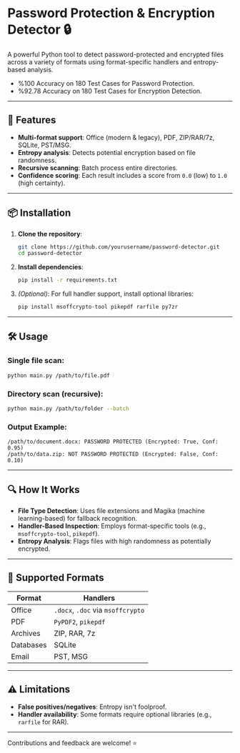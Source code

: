 # Password Protection & Encryption Detector 🔒

A powerful Python tool to detect password-protected and encrypted files across a variety of formats using format-specific handlers and entropy-based analysis.
- %100 Accuracy on 180 Test Cases for Password Protection.
- %92.78 Accuracy on 180 Test Cases for Encryption Detection.

---

## 🚀 Features

- **Multi-format support**: Office (modern & legacy), PDF, ZIP/RAR/7z, SQLite, PST/MSG.
- **Entropy analysis**: Detects potential encryption based on file randomness.
- **Recursive scanning**: Batch process entire directories.
- **Confidence scoring**: Each result includes a score from `0.0` (low) to `1.0` (high certainty).

---

## 📦 Installation

1. **Clone the repository**:

   ```bash
   git clone https://github.com/yourusername/password-detector.git
   cd password-detector
   ```

2. **Install dependencies**:

   ```bash
   pip install -r requirements.txt
   ```

3. *(Optional)*: For full handler support, install optional libraries:

   ```bash
   pip install msoffcrypto-tool pikepdf rarfile py7zr
   ```

---

## 🛠️ Usage

### Single file scan:

```bash
python main.py /path/to/file.pdf
```

### Directory scan (recursive):

```bash
python main.py /path/to/folder --batch
```

### Output Example:

```
/path/to/document.docx: PASSWORD PROTECTED (Encrypted: True, Conf: 0.95)
/path/to/data.zip: NOT PASSWORD PROTECTED (Encrypted: False, Conf: 0.10)
```

---

## 🔍 How It Works

- **File Type Detection**: Uses file extensions and Magika (machine learning-based) for fallback recognition.
- **Handler-Based Inspection**: Employs format-specific tools (e.g., `msoffcrypto-tool`, `pikepdf`).
- **Entropy Analysis**: Flags files with high randomness as potentially encrypted.

---

## 📂 Supported Formats

| Format    | Handlers                          |
| --------- | --------------------------------- |
| Office    | `.docx`, `.doc` via `msoffcrypto` |
| PDF       | `PyPDF2`, `pikepdf`               |
| Archives  | ZIP, RAR, 7z                      |
| Databases | SQLite                            |
| Email     | PST, MSG                          |

---

## ⚠️ Limitations

- **False positives/negatives**: Entropy isn't foolproof.
- **Handler availability**: Some formats require optional libraries (e.g., `rarfile` for RAR).
  
---


Contributions and feedback are welcome! ⭐
